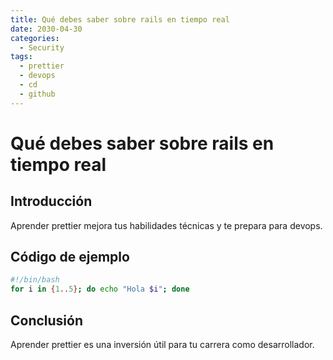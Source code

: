 ```yaml
---
title: Qué debes saber sobre rails en tiempo real
date: 2030-04-30
categories:
  - Security
tags:
  - prettier
  - devops
  - cd
  - github
---
```


# Qué debes saber sobre rails en tiempo real

## Introducción

Aprender prettier mejora tus habilidades técnicas y te prepara para devops.

## Código de ejemplo

```bash
#!/bin/bash
for i in {1..5}; do echo "Hola $i"; done
```

## Conclusión

Aprender prettier es una inversión útil para tu carrera como desarrollador.